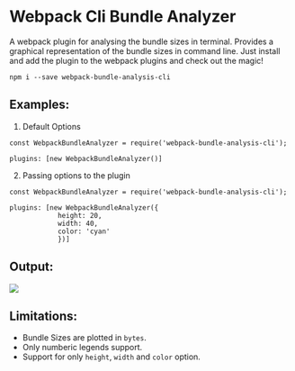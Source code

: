 # Webpack Cli Bundle Analyzer

A webpack plugin for analysing the bundle sizes in terminal. Provides a graphical representation of the bundle sizes in command line. Just install and add the plugin to the webpack plugins and check out the magic!

`npm i --save webpack-bundle-analysis-cli`

## Examples:

1. Default Options
```
const WebpackBundleAnalyzer = require('webpack-bundle-analysis-cli');

plugins: [new WebpackBundleAnalyzer()]
```

2. Passing options to the plugin
```
const WebpackBundleAnalyzer = require('webpack-bundle-analysis-cli');

plugins: [new WebpackBundleAnalyzer({
            height: 20,
            width: 40,
            color: 'cyan'
            })]
```
## Output:

![](https://i.imgur.com/mT1LG2m.png)

## Limitations:

- Bundle Sizes are plotted in `bytes`.
- Only numberic legends support.
- Support for only `height`, `width` and `color` option.
